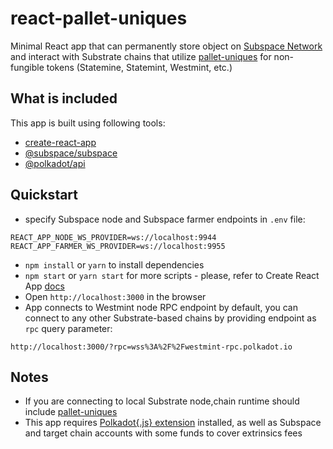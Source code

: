 # react-pallet-uniques
Minimal React app that can permanently store object on [Subspace Network](https://github.com/subspace/subspace) and interact with Substrate chains that utilize [pallet-uniques](https://crates.parity.io/pallet_uniques/index.html) for non-fungible tokens (Statemine, Statemint, Westmint, etc.)

## What is included
This app is built using following tools:
- [create-react-app](https://github.com/facebook/create-react-app)
- [@subspace/subspace](https://github.com/subspace/subspace.js)
- [@polkadot/api](https://github.com/polkadot-js/api)

## Quickstart
- specify Subspace node and Subspace farmer endpoints in `.env` file:
```
REACT_APP_NODE_WS_PROVIDER=ws://localhost:9944
REACT_APP_FARMER_WS_PROVIDER=ws://localhost:9955
```
- `npm install` or `yarn` to install dependencies
- `npm start` or `yarn start`
for more scripts - please, refer to Create React App [docs](https://create-react-app.dev/)
- Open `http://localhost:3000` in the browser
- App connects to Westmint node RPC endpoint by default, you can connect to any other Substrate-based chains by providing endpoint as `rpc` query parameter:
```
http://localhost:3000/?rpc=wss%3A%2F%2Fwestmint-rpc.polkadot.io
```

## Notes
- If you are connecting to local Substrate node,chain runtime should include [pallet-uniques](https://crates.parity.io/pallet_uniques/index.html)
- This app requires [Polkadot{.js} extension](https://polkadot.js.org/extension/) installed, as well as Subspace and target chain accounts with some funds to cover extrinsics fees
